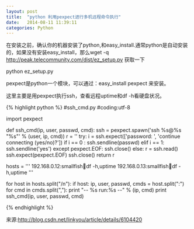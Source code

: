 ```yaml
---
layout: post
title:  "python 利用pexpect进行多机远程命令执行"
date:   2014-08-11 11:39:11
categories: Python
---
```


在安装之前，确认你的机器安装了python,和easy_install.通常python是自动安装的，如果没有安装easy_install，那么wget -q http://peak.telecommunity.com/dist/ez_setup.py 获取一下

python ez_setup.py

pexpect是python一个模块，可以通过：easy_install pexpect 来安装。

这里主要是用pexpect执行ssh，查看远程uptime和df -h看硬盘状况。

{% highlight python %}
#ssh_cmd.py
#coding:utf-8

import pexpect

def ssh_cmd(ip, user, passwd, cmd):
    ssh = pexpect.spawn('ssh %s@%s "%s"' % (user, ip, cmd))
    r = ''
    try:
        i = ssh.expect(['password: ', 'continue connecting (yes/no)?'])
        if i == 0 :
            ssh.sendline(passwd)
        elif i == 1:
            ssh.sendline('yes')
    except pexpect.EOF:
        ssh.close()
    else:
        r = ssh.read()
        ssh.expect(pexpect.EOF)
        ssh.close()
    return r

hosts = '''
192.168.0.12:smallfish:1234:df -h,uptime
192.168.0.13:smallfish:1234:df -h,uptime
'''

for host in hosts.split("/n"):
    if host:
        ip, user, passwd, cmds = host.split(":")
        for cmd in cmds.split(","):
            print "-- %s run:%s --" % (ip, cmd)
            print ssh_cmd(ip, user, passwd, cmd)

{% endhighlight %}

来源:http://blog.csdn.net/linkyou/article/details/6104420
